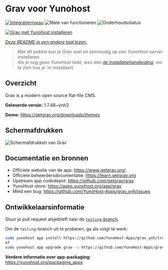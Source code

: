 <!--
NB: Deze README is automatisch gegenereerd door <https://github.com/YunoHost/apps/tree/master/tools/readme_generator>
Hij mag NIET handmatig aangepast worden.
-->

# Grav voor Yunohost

[![Integratieniveau](https://apps.yunohost.org/badge/integration/grav)](https://ci-apps.yunohost.org/ci/apps/grav/)
![Mate van functioneren](https://apps.yunohost.org/badge/state/grav)
![Onderhoudsstatus](https://apps.yunohost.org/badge/maintained/grav)

[![Grav met Yunohost installeren](https://install-app.yunohost.org/install-with-yunohost.svg)](https://install-app.yunohost.org/?app=grav)

*[Deze README in een andere taal lezen.](./ALL_README.md)*

> *Met dit pakket kun je Grav snel en eenvoudig op een YunoHost-server installeren.*  
> *Als je nog geen YunoHost hebt, lees dan [de installatiehandleiding](https://yunohost.org/install), om te zien hoe je 'm installeert.*

## Overzicht

Grav is a modern open source flat-file CMS.


**Geleverde versie:** 1.7.48~ynh2

**Demo:** <https://getgrav.org/downloads/themes>

## Schermafdrukken

![Schermafdrukken van Grav](./doc/screenshots/grav.jpg)

## Documentatie en bronnen

- Officiele website van de app: <https://www.getgrav.org/>
- Officiele beheerdersdocumentatie: <https://learn.getgrav.org>
- Upstream app codedepot: <https://github.com/getgrav/grav>
- YunoHost-store: <https://apps.yunohost.org/app/grav>
- Meld een bug: <https://github.com/YunoHost-Apps/grav_ynh/issues>

## Ontwikkelaarsinformatie

Stuur je pull request alsjeblieft naar de [`testing`-branch](https://github.com/YunoHost-Apps/grav_ynh/tree/testing).

Om de `testing`-branch uit te proberen, ga als volgt te werk:

```bash
sudo yunohost app install https://github.com/YunoHost-Apps/grav_ynh/tree/testing --debug
of
sudo yunohost app upgrade grav -u https://github.com/YunoHost-Apps/grav_ynh/tree/testing --debug
```

**Verdere informatie over app-packaging:** <https://yunohost.org/packaging_apps>
